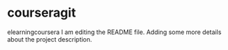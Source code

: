 # courseragit
elearningcoursera
I am editing the README file. Adding some more details about the project description.

